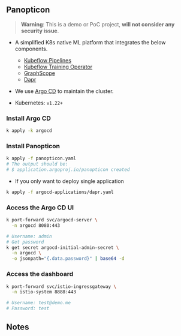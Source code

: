 
## Panopticon

> **Warning**: This is a demo or PoC project,
  **will not consider any security issue**.

* A simplified K8s native ML platform that
  integrates the below components.
  - [Kubeflow Pipelines](https://github.com/kubeflow/pipelines)
  - [Kubeflow Training Operator](https://github.com/kubeflow/training-operator)
  - [GraphScope](https://github.com/alibaba/GraphScope)
  - [Dapr](https://github.com/dapr/dapr)
* We use [Argo CD](https://github.com/argoproj/argo-cd) to maintain the cluster.

* Kubernetes: `v1.22+`

### Install Argo CD

```zsh
k apply -k argocd
```

### Install Panopticon

```zsh
k apply -f panopticon.yaml
# The output should be:
# $ application.argoproj.io/panopticon created
```

* If you only want to deploy single application

```zsh
k apply -f argocd-applications/dapr.yaml
```

### Access the Argo CD UI

```zsh
k port-forward svc/argocd-server \
  -n argocd 8080:443

# Username: admin
# Get password
k get secret argocd-initial-admin-secret \
  -n argocd \
  -o jsonpath="{.data.password}" | base64 -d
```

### Access the dashboard

```zsh
k port-forward svc/istio-ingressgateway \
  -n istio-system 8888:443

# Username: test@demo.me
# Password: test
```

## Notes
